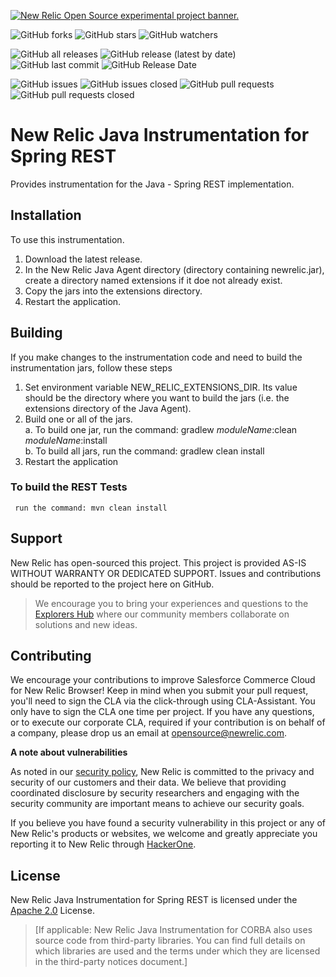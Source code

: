 <a href="https://opensource.newrelic.com/oss-category/#new-relic-experimental"><picture><source media="(prefers-color-scheme: dark)" srcset="https://github.com/newrelic/opensource-website/raw/main/src/images/categories/dark/Experimental.png"><source media="(prefers-color-scheme: light)" srcset="https://github.com/newrelic/opensource-website/raw/main/src/images/categories/Experimental.png"><img alt="New Relic Open Source experimental project banner." src="https://github.com/newrelic/opensource-website/raw/main/src/images/categories/Experimental.png"></picture></a>


![GitHub forks](https://img.shields.io/github/forks/newrelic-experimental/newrelic-java-spring-rest?style=social)
![GitHub stars](https://img.shields.io/github/stars/newrelic-experimental/newrelic-java-spring-rest?style=social)
![GitHub watchers](https://img.shields.io/github/watchers/newrelic-experimental/newrelic-java-spring-rest?style=social)

![GitHub all releases](https://img.shields.io/github/downloads/newrelic-experimental/newrelic-java-spring-rest/total)
![GitHub release (latest by date)](https://img.shields.io/github/v/release/newrelic-experimental/newrelic-java-spring-rest)
![GitHub last commit](https://img.shields.io/github/last-commit/newrelic-experimental/newrelic-java-spring-rest)
![GitHub Release Date](https://img.shields.io/github/release-date/newrelic-experimental/newrelic-java-spring-rest)


![GitHub issues](https://img.shields.io/github/issues/newrelic-experimental/newrelic-java-spring-rest)
![GitHub issues closed](https://img.shields.io/github/issues-closed/newrelic-experimental/newrelic-java-spring-rest)
![GitHub pull requests](https://img.shields.io/github/issues-pr/newrelic-experimental/newrelic-java-spring-rest)
![GitHub pull requests closed](https://img.shields.io/github/issues-pr-closed/newrelic-experimental/newrelic-java-spring-rest)


# New Relic Java Instrumentation for Spring REST

Provides instrumentation for the Java - Spring REST implementation. 


## Installation

To use this instrumentation.   
1. Download the latest release.    
2. In the New Relic Java Agent directory (directory containing newrelic.jar), create a directory named extensions if it doe not already exist.   
3. Copy the jars into the extensions directory.   
4. Restart the application.   


## Building

If you make changes to the instrumentation code and need to build the instrumentation jars, follow these steps
1. Set environment variable NEW_RELIC_EXTENSIONS_DIR.  Its value should be the directory where you want to build the jars (i.e. the extensions directory of the Java Agent).   
2. Build one or all of the jars.   
a. To build one jar, run the command:  gradlew _moduleName_:clean  _moduleName_:install    
b. To build all jars, run the command: gradlew clean install
3. Restart the application

### To build the REST Tests
     run the command: mvn clean install


## Support

New Relic has open-sourced this project. This project is provided AS-IS WITHOUT WARRANTY OR DEDICATED SUPPORT. Issues and contributions should be reported to the project here on GitHub.

>We encourage you to bring your experiences and questions to the [Explorers Hub](https://discuss.newrelic.com) where our community members collaborate on solutions and new ideas.

## Contributing

We encourage your contributions to improve Salesforce Commerce Cloud for New Relic Browser! Keep in mind when you submit your pull request, you'll need to sign the CLA via the click-through using CLA-Assistant. You only have to sign the CLA one time per project. If you have any questions, or to execute our corporate CLA, required if your contribution is on behalf of a company, please drop us an email at opensource@newrelic.com.

**A note about vulnerabilities**

As noted in our [security policy](../../security/policy), New Relic is committed to the privacy and security of our customers and their data. We believe that providing coordinated disclosure by security researchers and engaging with the security community are important means to achieve our security goals.

If you believe you have found a security vulnerability in this project or any of New Relic's products or websites, we welcome and greatly appreciate you reporting it to New Relic through [HackerOne](https://hackerone.com/newrelic).

## License

New Relic Java Instrumentation for Spring REST is licensed under the [Apache 2.0](http://apache.org/licenses/LICENSE-2.0.txt) License.

>[If applicable: New Relic Java Instrumentation for CORBA also uses source code from third-party libraries. You can find full details on which libraries are used and the terms under which they are licensed in the third-party notices document.]
